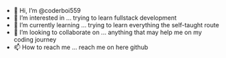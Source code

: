 - 👋 Hi, I’m @coderboi559
- 👀 I’m interested in ... trying to learn fullstack development
- 🌱 I’m currently learning ... trying to learn everything the self-taught route
- 💞️ I’m looking to collaborate on ... anything that may help me on my coding journey
- 📫 How to reach me ... reach me on here github 

<!---
coderboi559/coderboi559 is a ✨ special ✨ repository because its `README.md` (this file) appears on your GitHub profile.
You can click the Preview link to take a look at your changes.
--->
